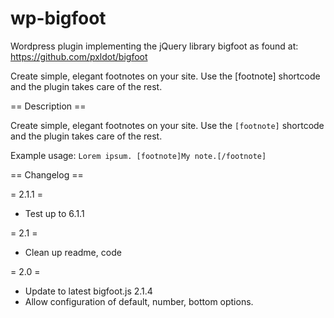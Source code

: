 wp-bigfoot
==========

Wordpress plugin implementing the jQuery library bigfoot as found at: https://github.com/pxldot/bigfoot


Create simple, elegant footnotes on your site. Use the [footnote] shortcode and the plugin takes care of the rest.

== Description ==

Create simple, elegant footnotes on your site. Use the `[footnote]` shortcode and the plugin takes care of the rest.

Example usage: `Lorem ipsum. [footnote]My note.[/footnote]`

== Changelog ==

= 2.1.1 = 
* Test up to 6.1.1

= 2.1 =
* Clean up readme, code

= 2.0 =
* Update to latest bigfoot.js 2.1.4
* Allow configuration of default, number, bottom options. 